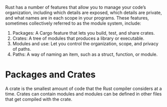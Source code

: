 Rust has a number of features that allow you to manage your code’s organization, including which details are exposed, which details are private, and what names are in each scope in your programs. These features, sometimes collectively referred to as the module system, include:

1. Packages: A Cargo feature that lets you build, test, and share crates.
2. Crates: A tree of modules that produces a library or executable.
3. Modules and use: Let you control the organization, scope, and privacy of paths.
4. Paths: A way of naming an item, such as a struct, function, or module.

# Packages and Crates

A crate is the smallest amount of code that the Rust compiler considers at a time. Crates can contain modules and modules can be defined in other files that get compiled with the crate.

